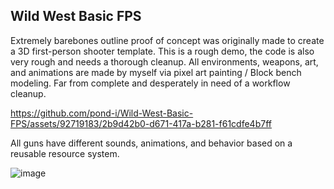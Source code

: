 ## Wild West Basic FPS 

Extremely barebones outline proof of concept was originally made to create a 3D first-person shooter template.
This is a rough demo, the code is also very rough and needs a thorough cleanup.
All environments, weapons, art, and animations are made by myself via pixel art painting / Block bench modeling. Far from complete and desperately in need of a workflow cleanup. 

https://github.com/pond-i/Wild-West-Basic-FPS/assets/92719183/2b9d42b0-d671-417a-b281-f61cdfe4b7ff

All guns have different sounds, animations, and behavior based on a reusable resource system. 

![image](https://github.com/pond-i/Wild-West-Basic-FPS/assets/92719183/edbb6909-4f6f-46e0-ade3-4df6a3ddaec2)
